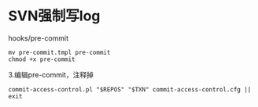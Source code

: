 # SVN强制写log
hooks/pre-commit  

    mv pre-commit.tmpl pre-commit 
    chmod +x pre-commit 
3.编辑pre-commit，注释掉

    commit-access-control.pl "$REPOS" "$TXN" commit-access-control.cfg || exit